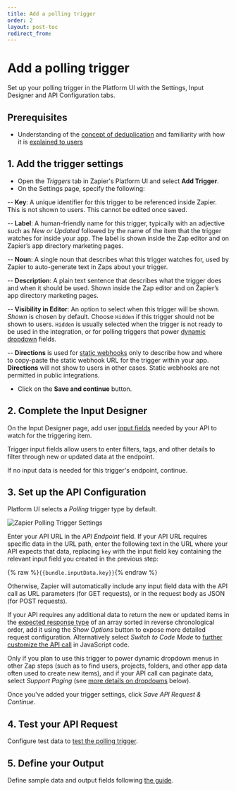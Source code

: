 ```yaml
---
title: Add a polling trigger
order: 2
layout: post-toc
redirect_from: 
---
```


# Add a polling trigger 

Set up your polling trigger in the Platform UI with the Settings, Input Designer and API Configuration tabs. 

## Prerequisites
- Understanding of the [concept of deduplication](https://platform.zapier.com/build/dedupe) and familiarity with how it is [explained to users](https://zapier.com/help/create/basics/data-deduplication-in-zaps)

## 1. Add the trigger settings

- Open the _Triggers_ tab in Zapier's Platform UI and select **Add Trigger**.
- On the Settings page, specify the following:

-- **Key**: A unique identifier for this trigger to be referenced inside Zapier. This is not shown to users. This cannot be edited once saved.

-- **Label**: A human-friendly name for this trigger, typically with an adjective such as _New or Updated_ followed by the name of the item that the trigger watches for inside  your app. The label is shown inside the Zap editor and on Zapier’s app directory marketing pages.

-- **Noun**: A single noun that describes what this trigger watches for, used by Zapier to auto-generate text in Zaps about your trigger.

-- **Description**: A plain text sentence that describes what the trigger does and when it should be used. Shown inside the Zap editor and on Zapier’s app directory marketing pages.

-- **Visibility in Editor**:  An option to select when this trigger will be shown. _Shown_ is chosen by default. Choose `Hidden` if this trigger should not be shown to users. `Hidden` is usually selected when the trigger is not ready to be used in the integration, or for polling triggers that power [dynamic dropdown](https://platform.zapier.com/build/add-fields#dynamic-dropdown) fields.

-- **Directions** is used for [static webhooks](https://platform.zapier.com/publish/integration-checks-reference#d017---static-hook-is-discouraged) only to describe how and where to copy-paste the static webhook URL for the trigger within your app. **Directions** will not show to users in other cases. Static webhooks are not permitted in public integrations. 

- Click on the **Save and continue** button.

## 2. Complete the Input Designer
 
On the Input Designer page, add user [input fields](https://platform.zapier.com/build/add-fields) needed by your API to watch for the triggering item.

Trigger input fields allow users to enter filters, tags, and other details to filter through new or updated data at the endpoint.

If no input data is needed for this trigger's endpoint, continue. 

## 3. Set up the API Configuration

Platform UI selects a _Polling_ trigger type by default.

![Zapier Polling Trigger Settings](https://cdn.zappy.app/0f08230cffa8a3a568d4847e35e42d0c.png)

Enter your API URL in the _API Endpoint_ field. If your API URL requires specific data in the URL path, enter the following text in the URL where your API expects that data, replacing `key` with the input field key containing the relevant input field you created in the previous step:

{% raw %}`{{bundle.inputData.key}}`{% endraw %}

Otherwise, Zapier will automatically include any input field data with the API call as URL parameters (for GET requests), or in the request body as JSON (for POST requests).

If your API requires any additional data to return the new or updated items in the [expected response type](https://platform.zapier.com/build/response-types) of an array sorted in reverse chronological order, add it using the _Show Options_ button to expose more detailed request configuration. Alternatively select _Switch to Code Mode_ to [further customize the API call](https://platform.zapier.com/build/code-mode) in JavaScript code. 

Only if you plan to use this trigger to power dynamic dropdown menus in other Zap steps (such as to find users, projects, folders, and other app data often used to create new items), and if your API call can paginate data, select _Support Paging_ (see [more details on dropdowns](https://platform.zapier.com/build/add-fields#dynamic-dropdown) below).

Once you've added your trigger settings, click _Save API Request & Continue_.

## 4. Test your API Request

Configure test data to [test the polling trigger](https://platform.zapier.com/build/test-triggers-actions).

## 5. Define your Output

Define sample data and output fields following [the guide](https://platform.zapier.com/build/sample-data).